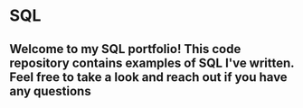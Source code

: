 # SQL
## Welcome to my SQL portfolio! This code repository contains examples of SQL I've written. Feel free to take a look and reach out if you have any questions

